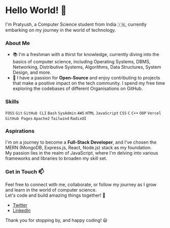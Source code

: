 # Hello World! 👋

I'm Pratyush, a Computer Science student from India 🇮🇳, currently embarking on my journey in the world of technology. 

### About Me
- 📚 I'm a freshman with a thirst for knowledge, currently diving into the basics of computer science, including Operating Systems, DBMS, Networking, Distributive Systems, Algorithms, Data Structures, System Design, and more.
- 🤝 I have a passion for **Open-Source** and enjoy contributing to projects that make a positive impact on the tech community. I spend my free time exploring the codebases of different Organisations on GitHub. 

### Skills
`FOSS` `Git` `GitHub CLI` `Bash` `SysAdmin` `AWS` `HTML` `JavaScript` `CSS` `C` `C++` `OOP` `Vercel` `GitHub Pages` `Apache2` `Tailwind` `RadixUI`

### Aspirations
I'm on a journey to become a **Full-Stack Developer**, and I've chosen the MERN (MongoDB, Express.js, React, Node.js) stack as my foundation.<br>
My passion lies in the realm of JavaScript, where I'm delving into various frameworks and libraries to broaden my skill set.

### Get in Touch 📫
Feel free to connect with me, collaborate, or follow my journey as I grow and learn in the world of computer science. <br>
Let's code and build amazing things together! 🚀
- [Twitter](https://twitter.com/PratyushS_26)
- [LinkedIn](https://www.linkedin.com/in/sha26pratyush)

Thank you for stopping by, and happy coding! 😃